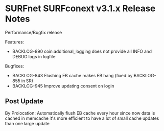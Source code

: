 # SURFnet SURFconext v3.1.x Release Notes #

Performance/Bugfix release

Features:
* BACKLOG-890 coin:additional_logging does not provide all INFO and DEBUG logs in logfile

Bugfixes:
* BACKLOG-843 Flushing EB cache makes EB hang (fixed by BACKLOG-855 in SR)
* BACKLOG-945 Improve updating consent on login

Post Update
-------------

By Prolocation:
Automatically flush EB cache every hour since now data is cached in memcache it's more efficient to have a lot of
small cache updates than one large update
